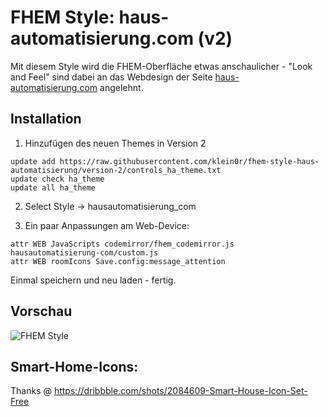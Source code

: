 # FHEM Style: haus-automatisierung.com (v2)

Mit diesem Style wird die FHEM-Oberfläche etwas anschaulicher - "Look and Feel" sind dabei an das Webdesign der Seite [haus-automatisierung.com](https://haus-automatisierung.com/) angelehnt.

## Installation

1. Hinzufügen des neuen Themes in Version 2

```
update add https://raw.githubusercontent.com/klein0r/fhem-style-haus-automatisierung/version-2/controls_ha_theme.txt
update check ha_theme
update all ha_theme
```

2. Select Style -> hausautomatisierung_com

3. Ein paar Anpassungen am Web-Device:

```
attr WEB JavaScripts codemirror/fhem_codemirror.js hausautomatisierung-com/custom.js
attr WEB roomIcons Save.config:message_attention
```

Einmal speichern und neu laden - fertig.

## Vorschau

![FHEM Style](https://raw.githubusercontent.com/klein0r/fhem-style-haus-automatisierung/master/preview.png)

## Smart-Home-Icons:

Thanks @ https://dribbble.com/shots/2084609-Smart-House-Icon-Set-Free